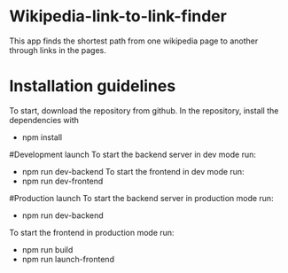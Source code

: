 # Wikipedia-link-to-link-finder
This app finds the shortest path from one wikipedia page to another through links in the pages.

# Installation guidelines

To start, download the repository from github. In the repository, install the dependencies with
- npm install

#Development launch
To start the backend server in dev mode run:
- npm run dev-backend
To start the frontend in dev mode run:
- npm run dev-frontend

#Production launch
To start the backend server in production mode run:
- npm run dev-backend

To start the frontend in production mode run:
- npm run build
- npm run launch-frontend
